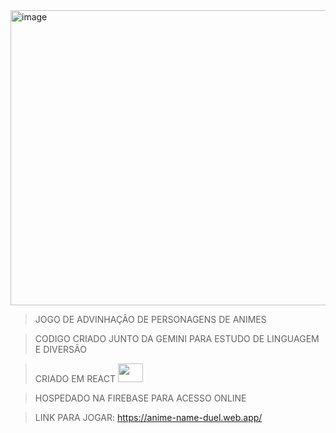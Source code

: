 <img width="523" height="472" alt="image" src="https://github.com/user-attachments/assets/6fe69aa7-ef72-4ddc-af5c-6134a25601ff" />

> JOGO DE ADVINHAÇÃO DE PERSONAGENS DE ANIMES

> CODIGO CRIADO JUNTO DA GEMINI PARA ESTUDO DE LINGUAGEM E DIVERSÃO

> CRIADO EM REACT <img height="30" width="40" src="https://cdn.jsdelivr.net/gh/devicons/devicon@latest/icons/react/react-original.svg" />

> HOSPEDADO NA FIREBASE PARA ACESSO ONLINE


> LINK PARA JOGAR: https://anime-name-duel.web.app/
